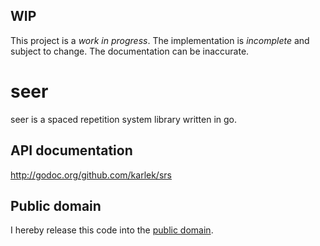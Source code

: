WIP
---
This project is a *work in progress*. The implementation is *incomplete* and
subject to change. The documentation can be inaccurate.

seer
====
seer is a spaced repetition system library written in go.

API documentation
-----------------
http://godoc.org/github.com/karlek/srs

Public domain
-------------
I hereby release this code into the [public domain](https://creativecommons.org/publicdomain/zero/1.0/).
